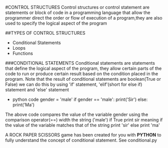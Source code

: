 #CONTROL STRUCTURES
Control structures or control statement are statements or block of code in a programming language that allow the programmer direct the order or flow of execution of a program,they are also used to specify the logical aspect of the program

##TYPES OF CONTROL STRUCTURES
- Conditional Statements
- Loops
- Functions


###CONDITIONAL STATEMENTS
Conditional statements are statements that define the logical aspect of the program, they allow certain parts of the code to run or produce certain result based on the condition placed in the program. Note that the result of conditional statements are boolean(True or False) we can do this by using 'if' statement, 'elif'(short for else if) statement and 'else' statement

- python code
gender = 'male'
if gender == 'male':
    print('Sir')
else:
    print('Ma')

The above code compares the value of the variable gender using the comparison operator(==) width the string ('male') if True print sir meaning if the value of the variable matches that of the string print 'sir' else print 'ma' 

A ROCK PAPER SCISSORS game has been created for you with **PYTHON** to fully understand the concept of conditional statement. See conditional.py


